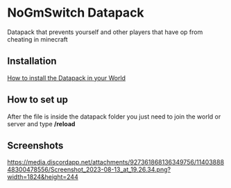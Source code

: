# NoGmSwitch Datapack

Datapack that prevents yourself and other players that have op from cheating in minecraft


## Installation
[How to install the Datapack in your World](https://page.nxbene.repl.co/project/NoGmSwitch/How-To-Install-Datapacks/)


## How to set up

After the file is inside the datapack folder you just need to join the world or server and type **/reload**

## Screenshots
https://media.discordapp.net/attachments/927361868136349756/1140388848300478556/Screenshot_2023-08-13_at_19.26.34.png?width=1824&height=244


